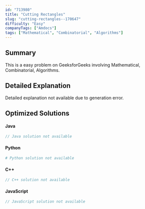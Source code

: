 ```yaml
---
id: "713980"
title: "Cutting Rectangles"
slug: "cutting-rectangles--170647"
difficulty: "Easy"
companyTags: ["Amdocs"]
tags: ["Mathematical", "Combinatorial", "Algorithms"]
---
```


## Summary

This is a easy problem on GeeksforGeeks involving Mathematical, Combinatorial, Algorithms.

## Detailed Explanation

Detailed explanation not available due to generation error.

## Optimized Solutions

#### Java
```java
// Java solution not available
```

#### Python
```python
# Python solution not available
```

#### C++
```cpp
// C++ solution not available
```

#### JavaScript
```javascript
// JavaScript solution not available
```